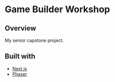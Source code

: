 # Game Builder Workshop

## Overview ##
My senior capstone project.

## Built with ##
- [Next.js](https://nextjs.org/)
- [Phaser](https://phaser.io/)
